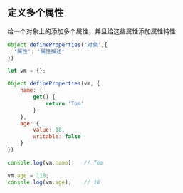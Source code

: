 ## 定义多个属性

给一个对象上的添加多个属性，并且给这些属性添加属性特性

```js
Object.defineProperties('对象',{
  '属性': '属性描述'
})
```

```js
let vm = {};

Object.defineProperties(vm, {
    name: {
        get() {
            return 'Tom'
        }
    },
    age: {
        value: 18,
        writable: false
    }
})

console.log(vm.name);   // Tom

vm.age = 118;
console.log(vm.age);    // 18
```


